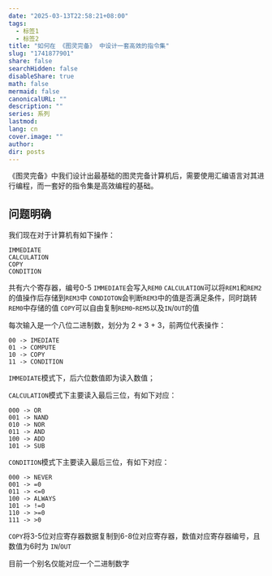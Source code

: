 ```yaml
---
date: "2025-03-13T22:58:21+08:00"
tags:
  - 标签1
  - 标签2
title: "如何在 《图灵完备》 中设计一套高效的指令集"
slug: "1741877901"
share: false
searchHidden: false
disableShare: true
math: false
mermaid: false
canonicalURL: ""
description: ""
series: 系列
lastmod: 
lang: cn
cover.image: ""
author: 
dir: posts
---
```


《图灵完备》中我们设计出最基础的图灵完备计算机后，需要使用汇编语言对其进行编程，而一套好的指令集是高效编程的基础。

## 问题明确

我们现在对于计算机有如下操作：

```
IMMEDIATE
CALCULATION
COPY
CONDITION
```

共有六个寄存器，编号0-5
`IMMEDIATE`会写入`REM0`
`CALCULATION`可以将`REM1`和`REM2`的值操作后存储到`REM3`中
`CONDIOTON`会判断`REM3`中的值是否满足条件，同时跳转`REM0`中存储的值
`COPY`可以自由复制`REM0`-`REM5`以及`IN`/`OUT`的值

每次输入是一个八位二进制数，划分为 2 + 3 + 3，前两位代表操作：

```
00 -> IMEDIATE
01 -> COMPUTE
10 -> COPY
11 -> CONDITION
```

`IMMEDIATE`模式下，后六位数值即为读入数值；

`CALCULATION`模式下主要读入最后三位，有如下对应：

```
000 -> OR
001 -> NAND
010 -> NOR
011 -> AND
100 -> ADD
101 -> SUB
```

`CONDITION`模式下主要读入最后三位，有如下对应：

```
000 -> NEVER
001 -> =0
011 -> <=0
100 -> ALWAYS
101 -> !=0
110 -> >=0
111 -> >0
```

`COPY`将3-5位对应寄存器数据复制到6-8位对应寄存器，数值对应寄存器编号，且数值为6时为 `IN`/`OUT`

目前一个别名仅能对应一个二进制数字